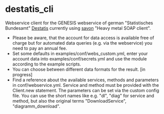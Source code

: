 # destatis_cli
Webservice client for the GENESIS webservice of german "Statistisches Bundesamt" [Destatis](https://www-genesis.destatis.de/genesis/online?Menu=Webservice) currently using [savon](https://github.com/savonrb/savon) "Heavy metal SOAP client".

* Please be aware, that the account for data access is available free of charge but for automated data queries (e.g. via the webservice) you need to pay an annual fee.
* Set some defaults in examples/conf/webs_custom.yml, enter your account data into examples/conf/secrets.yml and use the module according to the example scripts.
* You can choose between different data formats for the result. [in progress]
* Find a reference about the available services, methods and parameters in conf/webservice.yml. Service and method must be provided with the Client.new statement. The parameters can be set via the custom config file. You can use the short names like e.g. "dl", "diag" for service and method, but also the original terms "DownloadService", "diagramm_download".
